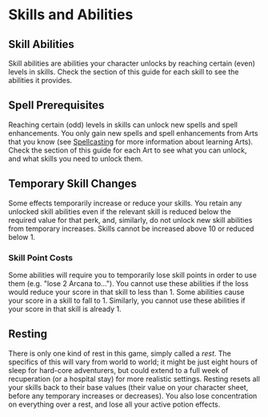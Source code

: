 # Skills and Abilities

## Skill Abilities

Skill abilities are abilities your character unlocks by reaching certain (even) levels in skills. Check the section of this guide for each skill to see the abilities it provides.

## Spell Prerequisites

Reaching certain (odd) levels in skills can unlock new spells and spell enhancements. You only gain new spells and spell enhancements from Arts that you know (see [Spellcasting](/guide/spellcasting) for more information about learning Arts). Check the section of this guide for each Art to see what you can unlock, and what skills you need to unlock them.

## Temporary Skill Changes

Some effects temporarily increase or reduce your skills. You retain any unlocked skill abilities even if the relevant skill is reduced below the required value for that perk, and, similarly, do not unlock new skill abilities from temporary increases. Skills cannot be increased above 10 or reduced below 1.

### Skill Point Costs

Some abilities will require you to temporarily lose skill points in order to use them (e.g. "lose 2 Arcana to..."). You cannot use these abilities if the loss would reduce your score in that skill to less than 1.
Some abilities cause your score in a skill to fall to 1. Similarly, you cannot use these abilities if your score in that skill is already 1.

## Resting

There is only one kind of rest in this game, simply called a _rest_. The specifics of this will vary from world to world; it might be just eight hours of sleep for hard-core adventurers, but could extend to a full week of recuperation (or a hospital stay) for more realistic settings.
Resting resets all your skills back to their base values (their value on your character sheet, before any temporary increases or decreases). You also lose concentration on everything over a rest, and lose all your active potion effects.
